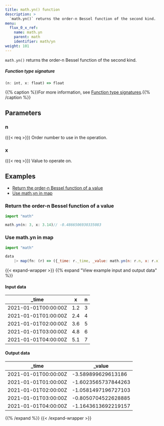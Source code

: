 ```yaml
---
title: math.yn() function
description: >
  `math.yn()` returns the order-n Bessel function of the second kind.
menu:
  flux_0_x_ref:
    name: math.yn
    parent: math
    identifier: math/yn
weight: 101
---
```


<!------------------------------------------------------------------------------

IMPORTANT: This page was generated from comments in the Flux source code. Any
edits made directly to this page will be overwritten the next time the
documentation is generated. 

To make updates to this documentation, update the function comments above the
function definition in the Flux source code:

https://github.com/influxdata/flux/blob/master/stdlib/math/math.flux#L2313-L2313

Contributing to Flux: https://github.com/influxdata/flux#contributing
Fluxdoc syntax: https://github.com/influxdata/flux/blob/master/docs/fluxdoc.md

------------------------------------------------------------------------------->

`math.yn()` returns the order-n Bessel function of the second kind.



##### Function type signature

```js
(n: int, x: float) => float
```

{{% caption %}}For more information, see [Function type signatures](/flux/v0.x/function-type-signatures/).{{% /caption %}}

## Parameters

### n
({{< req >}})
Order number to use in the operation.



### x
({{< req >}})
Value to operate on.




## Examples

- [Return the order-n Bessel function of a value](#return-the-order-n-bessel-function-of-a-value)
- [Use math.yn in map](#use-mathyn-in-map)

### Return the order-n Bessel function of a value

```js
import "math"

math.yn(n: 3, x: 3.14)// -0.4866506930335083


```


### Use math.yn in map

```js
import "math"

data
    |> map(fn: (r) => ({_time: r._time, _value: math.yn(n: r.n, x: r.x)}))

```

{{< expand-wrapper >}}
{{% expand "View example input and output data" %}}

#### Input data

| _time                | x   | n  |
| -------------------- | --- | -- |
| 2021-01-01T00:00:00Z | 1.2 | 3  |
| 2021-01-01T01:00:00Z | 2.4 | 4  |
| 2021-01-01T02:00:00Z | 3.6 | 5  |
| 2021-01-01T03:00:00Z | 4.8 | 6  |
| 2021-01-01T04:00:00Z | 5.1 | 7  |


#### Output data

| _time                | _value              |
| -------------------- | ------------------- |
| 2021-01-01T00:00:00Z | -3.589899629613186  |
| 2021-01-01T01:00:00Z | -1.6023565737844263 |
| 2021-01-01T02:00:00Z | -1.0581497196727103 |
| 2021-01-01T03:00:00Z | -0.8050704522628885 |
| 2021-01-01T04:00:00Z | -1.1643613692219157 |

{{% /expand %}}
{{< /expand-wrapper >}}
